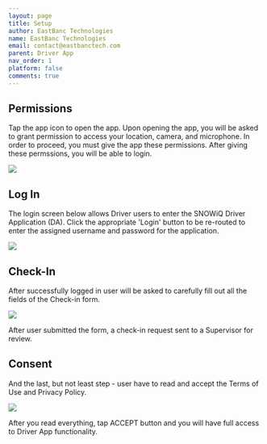 ```yaml
---
layout: page
title: Setup
author: EastBanc Technologies
name: EastBanc Technologies
email: contact@eastbanctech.com
parent: Driver App
nav_order: 1
platform: false
comments: true
---
```



## Permissions

Tap the app icon to open the app. Upon opening the app, you will be asked to grant permission to access your location, camera, and microphone. In order to proceed, you must give the app these permissions. After giving these permssions, you will be able to login.

<img src="images/driver/da-installing-drivers-app/da-permissions.png" class="ios width-sm" data-lightbox="1" />

## Log In

The login screen below allows Driver users to enter the SNOWiQ Driver Application (DA). Click the appropriate 'Login' button to be re-routed to enter the assigned username and password for the application.

<img src="images/driver/da-installing-drivers-app/da-login.png" class="ios width-sm" data-lightbox="2" />

## Check-In

After successfully logged in user will be asked to carefully fill out all the fields of the Check-in form.

<img src="images/driver/da-installing-drivers-app/da-checkin.png" class="ios width-sm" data-lightbox="3" />

After user submitted the form, a check-in request sent to a Supervisor for review.

## Consent

And the last, but not least step - user have to read and accept the Terms of Use and Privacy Policy.

<img src="images/driver/da-installing-drivers-app/da-terms-of-use.png" class="ios width-sm" data-lightbox="3" />

After you read everything, tap ACCEPT button and you will have full access to Driver App functionality.